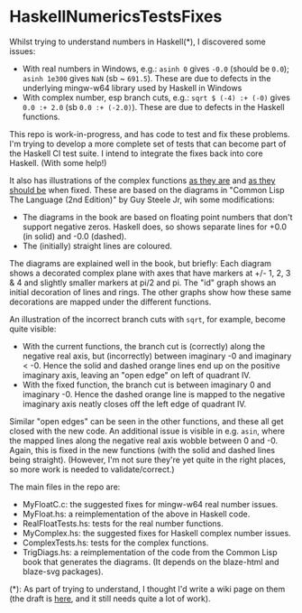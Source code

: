 # HaskellNumericsTestsFixes
Whilst trying to understand numbers in Haskell(*), I discovered some issues:
- With real numbers in Windows, e.g.: `asinh 0` gives `-0.0` (should be `0.0`); `asinh 1e300` gives `NaN` (sb ~ `691.5`).
  These are due to defects in the underlying mingw-w64 library used by Haskell in Windows
- With complex number, esp branch cuts, e.g.: `sqrt $ (-4) :+ (-0)` gives `0.0 :+ 2.0` (sb `0.0 :+ (-2.0)`).
  These are due to defects in the Haskell functions.

This repo is work-in-progress, and has code to test and fix these problems.
I'm trying to develop a more complete set of tests that can become part of the Haskell CI test suite.
I intend to integrate the fixes back into core Haskell. (With some help!)

It also has illustrations of the complex functions [as they are](https://davjam.github.io//HaskellNumericsTestsFixes/TrigDiags/Curr.html)
and [as they should be](https://davjam.github.io//HaskellNumericsTestsFixes/TrigDiags/Fixed.html) when fixed.
These are based on the diagrams in "Common Lisp The Language (2nd Edition)" by Guy Steele Jr, wih some modifications:
- The diagrams in the book are based on floating point numbers that don't support negative zeros. Haskell does, so shows separate lines for +0.0 (in solid) and -0.0 (dashed).
- The (initially) straight lines are coloured.

The diagrams are explained well in the book, but briefly:
Each diagram shows a decorated complex plane with axes that have markers at +/- 1, 2, 3 & 4 and slightly smaller markers at pi/2 and pi.
The "id" graph shows an initial decoration of lines and rings.
The other graphs show how these same decorations are mapped under the different functions.

An illustration of the incorrect branch cuts with `sqrt`, for example, become quite visible:
- With the current functions, the branch cut is (correctly) along the negative real axis, but (incorrectly) between imaginary -0 and imaginary < -0.
  Hence the solid and dashed orange lines end up on the positive imaginary axis, leaving an "open edge" on left of quadrant IV.
- With the fixed function, the branch cut is between imaginary 0 and imaginary -0.
  Hence the dashed orange line is mapped to the negative imaginary axis neatly closes off the left edge of quadrant IV.

Similar "open edges" can be seen in the other functions, and these all get closed with the new code.
An additional issue is visible in e.g. `asin`, where the mapped lines along the negative real axis wobble between 0 and -0.
Again, this is fixed in the new functions (with the solid and dashed lines being straight).
(However, I'm not sure they're yet quite in the right places, so more work is needed to validate/correct.)

The main files in the repo are:
- MyFloatC.c: the suggested fixes for mingw-w64 real number issues.
- MyFloat.hs: a reimplementation of the above in Haskell code.
- RealFloatTests.hs: tests for the real number functions.
- MyComplex.hs: the suggested fixes for Haskell complex number issues.
- ComplexTests.hs: tests for the complex functions.
- TrigDiags.hs: a reimplementation of the code from the Common Lisp book that generates the diagrams. (It depends on the blaze-html and blaze-svg packages).

(*): As part of trying to understand, I thought I'd write a wiki page on them
(the draft is [here](https://en.wikibooks.org/wiki/User:Davjam2/Numbers),
and it still needs quite a lot of work).



